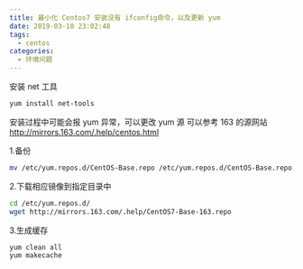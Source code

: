 ```yaml
---
title: 最小化 Centos7 安装没有 ifconfig命令，以及更新 yum
date: 2019-03-10 23:02:48
tags:
  - centos
categories:
  - 环境问题
---
```


安装 net 工具

```bash
yum install net-tools
```

<!-- more -->
安装过程中可能会报 yum 异常，可以更改 yum 源
可以参考 163 的源网站 <http://mirrors.163.com/.help/centos.html>

1.备份

```bash
mv /etc/yum.repos.d/CentOS-Base.repo /etc/yum.repos.d/CentOS-Base.repo.backup
```

2.下载相应镜像到指定目录中

```bash
cd /etc/yum.repos.d/
wget http://mirrors.163.com/.help/CentOS7-Base-163.repo
```

3.生成缓存

```bash
yum clean all
yum makecache
```
